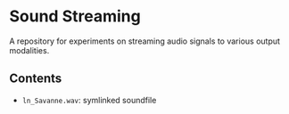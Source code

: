 # Sound Streaming
A repository for experiments on streaming audio signals to various output modalities. 

## Contents
 - `ln_Savanne.wav`: symlinked soundfile